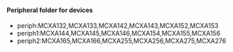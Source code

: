 #### Peripheral folder for devices
* periph:MCXA132,MCXA133,MCXA142,MCXA143,MCXA152,MCXA153
* periph1:MCXA144,MCXA145,MCXA146,MCXA154,MCXA155,MCXA156
* periph2:MCXA165,MCXA166,MCXA255,MCXA256,MCXA275,MCXA276
